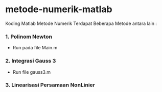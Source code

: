 # metode-numerik-matlab
Koding Matlab Metode Numerik 
Terdapat Beberapa Metode antara lain :

### 1. Polinom Newton
- Run pada file Main.m


### 2. Integrasi Gauss 3
- Run file gauss3.m

### 3. Linearisasi Persamaan NonLinier